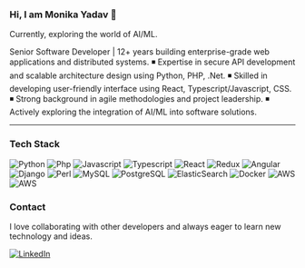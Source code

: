 ### Hi, I am Monika Yadav 👋
<p>
Currently, exploring the world of AI/ML.

Senior Software Developer | 12+ years building enterprise-grade web applications and distributed systems.
◾ Expertise in secure API development and scalable architecture design using Python, PHP, .Net.
◾ Skilled in developing user-friendly interface using React, Typescript/Javascript, CSS.
◾ Strong background in agile methodologies and project leadership.
◾ Actively exploring the integration of AI/ML into software solutions.
</p>

---


### Tech Stack

<p>
  <img alt="Python" src="https://img.shields.io/badge/Python-3776AB?logo=python&logoColor=white&style=for-the-badge" />
  <img alt="Php" src="https://img.shields.io/badge/PHP-777BB4?style=for-the-badge&logo=php&logoColor=white" />
  <img alt="Javascript" src="https://img.shields.io/badge/JavaScript-F7DF1E?logo=JavaScript&logoColor=white&style=for-the-badge" />
  <img alt="Typescript" src="https://img.shields.io/badge/TypeScript-007ACC?style=for-the-badge&logo=typescript&logoColor=white" />
  <img alt="React" src="https://img.shields.io/badge/React-61DAFB?logo=react&logoColor=white&style=for-the-badge" />
  <img alt="Redux" src="https://img.shields.io/badge/Redux-764ABC?logo=redux&logoColor=white&style=for-the-badge" />
  <img alt="Angular" src="https://img.shields.io/badge/Angular-DD0031?style=for-the-badge&logo=angular&logoColor=white" />
  <img alt="Django" src="https://img.shields.io/badge/Django-092E20?logo=django&logoColor=white&style=for-the-badge" />
  <img alt="Perl" src="https://img.shields.io/badge/Perl-39457E?style=for-the-badge&logo=perl&logoColor=white" />
  <img alt="MySQL" src="https://img.shields.io/badge/MySQL-00000F?style=for-the-badge&logo=mysql&logoColor=white" />
  <img alt="PostgreSQL" src="https://img.shields.io/badge/PostgreSQL-336791?logo=postgresql&logoColor=white&style=for-the-badge" />
  <img alt="ElasticSearch" src="https://img.shields.io/badge/Elastic_Search-005571?style=for-the-badge&logo=elasticsearch&logoColor=white" />
  <img alt="Docker" src="https://img.shields.io/badge/Docker-2CA5E0?style=for-the-badge&logo=docker&logoColor=white" />
  <img alt="AWS" src="https://img.shields.io/badge/Amazon_AWS-232F3E?style=for-the-badge&logo=amazon-aws&logoColor=white" />
  <img alt="AWS" src="https://img.shields.io/badge/GIT-E44C30?style=for-the-badge&logo=git&logoColor=white" />
  
</p>

### Contact

I love collaborating with other developers and always eager to learn new technology and ideas.

<p>
  <a href="https://www.linkedin.com/in/monikaydv/">
    <img alt="LinkedIn" src="https://img.shields.io/badge/LinkedIn-0077B5?logo=LinkedIn&logoColor=white&style=for-the-badge" />
  </a>
</p>

<!--
**moniydv/moniydv** is a ✨ _special_ ✨ repository because its `README.md` (this file) appears on your GitHub profile.

Here are some ideas to get you started:

- 🔭 I’m currently working on ...
- 🌱 I’m currently learning ...
- 👯 I’m looking to collaborate on ...
- 🤔 I’m looking for help with ...
- 💬 Ask me about ...
- 📫 How to reach me: ...
- 😄 Pronouns: ...
- ⚡ Fun fact: ...
-->
